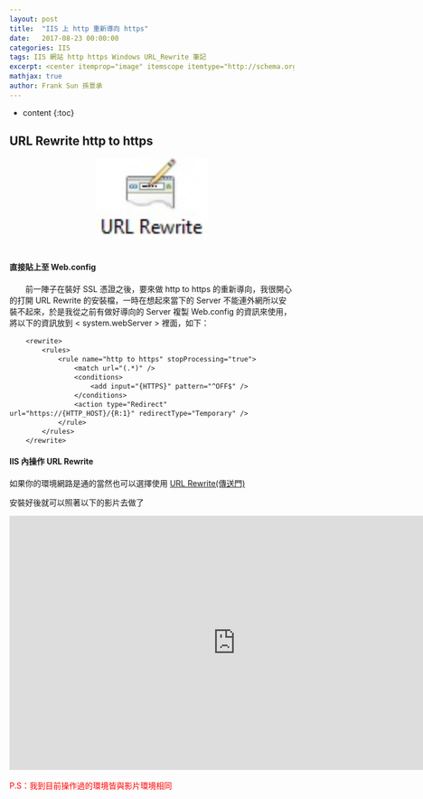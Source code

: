 ```yaml
---
layout: post
title:  "IIS 上 http 重新導向 https"
date:   2017-08-23 00:00:00
categories: IIS
tags: IIS 網站 http https Windows URL_Rewrite 筆記
excerpt: <center itemprop="image" itemscope itemtype="http://schema.org/ImageObject"><img itemprop="image url height width" width="200" src="/images/2017-08-23-URL-Rewrite/2017-08-23-URL-Rewrite-image1.jpg" alt="URL Rewrite" title="URL Rewrite"/></center><br/>　　前一陣子在裝好 SSL 憑證之後，要來做 http to https 的重新導向，我很開心的打開 URL Rewrite 的安裝檔，一時在想起來當下的 Server 不能連外網所以安裝不起來，於是我從之前有做好導向的 Server 複製 Web.config 的資訊來使用，將以下的資訊放到 < system.webServer > 裡面
mathjax: true
author: Frank Sun 孫景承
---
```


* content
{:toc}

## **URL Rewrite http to https**

<center itemprop="image" itemscope itemtype="http://schema.org/ImageObject">
    <img itemprop="image url height width" width="200" src="/images/2017-08-23-URL-Rewrite/2017-08-23-URL-Rewrite-image1.jpg" alt="URL Rewrite" title="URL Rewrite"/>
</center><br/>

#### **直接貼上至 Web.config**

　　前一陣子在裝好 SSL 憑證之後，要來做 http to https 的重新導向，我很開心的打開 URL Rewrite 的安裝檔，一時在想起來當下的 Server 不能連外網所以安裝不起來，於是我從之前有做好導向的 Server 複製 Web.config 的資訊來使用，將以下的資訊放到 < system.webServer > 裡面，如下：

```config
    <rewrite>
        <rules>
            <rule name="http to https" stopProcessing="true">
                <match url="(.*)" />
                <conditions>
                    <add input="{HTTPS}" pattern="^OFF$" />
                </conditions>
                <action type="Redirect" url="https://{HTTP_HOST}/{R:1}" redirectType="Temporary" />
            </rule>
        </rules>
    </rewrite>
```

#### **IIS 內操作 URL Rewrite**
如果你的環境網路是通的當然也可以選擇使用 [URL Rewrite(傳送門)](https://www.microsoft.com/web/downloads/platform.aspx)

安裝好後就可以照著以下的影片去做了
<iframe width="800" height="450" src="https://www.youtube.com/embed/U7USHit5mhY" frameborder="0" allowfullscreen></iframe>

<font color="red">P.S：我到目前操作過的環境皆與影片環境相同<font>